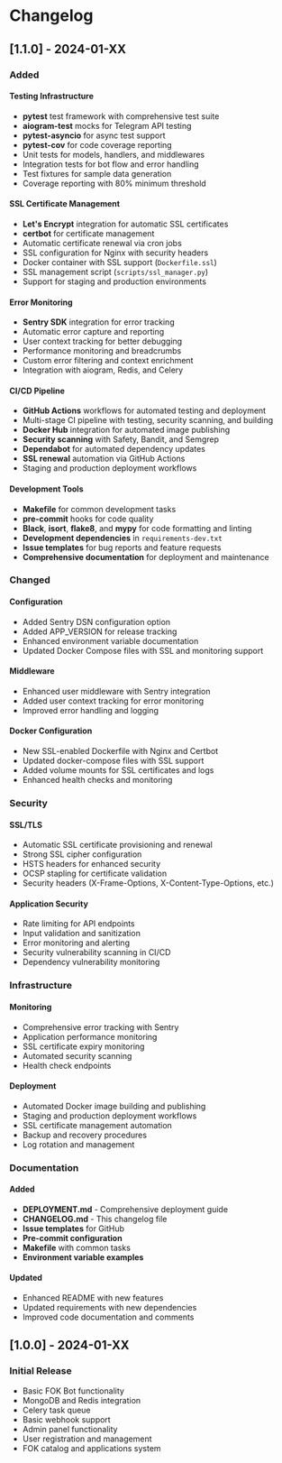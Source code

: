 # Changelog

## [1.1.0] - 2024-01-XX

### Added

#### Testing Infrastructure
- **pytest** test framework with comprehensive test suite
- **aiogram-test** mocks for Telegram API testing
- **pytest-asyncio** for async test support
- **pytest-cov** for code coverage reporting
- Unit tests for models, handlers, and middlewares
- Integration tests for bot flow and error handling
- Test fixtures for sample data generation
- Coverage reporting with 80% minimum threshold

#### SSL Certificate Management
- **Let's Encrypt** integration for automatic SSL certificates
- **certbot** for certificate management
- Automatic certificate renewal via cron jobs
- SSL configuration for Nginx with security headers
- Docker container with SSL support (`Dockerfile.ssl`)
- SSL management script (`scripts/ssl_manager.py`)
- Support for staging and production environments

#### Error Monitoring
- **Sentry SDK** integration for error tracking
- Automatic error capture and reporting
- User context tracking for better debugging
- Performance monitoring and breadcrumbs
- Custom error filtering and context enrichment
- Integration with aiogram, Redis, and Celery

#### CI/CD Pipeline
- **GitHub Actions** workflows for automated testing and deployment
- Multi-stage CI pipeline with testing, security scanning, and building
- **Docker Hub** integration for automated image publishing
- **Security scanning** with Safety, Bandit, and Semgrep
- **Dependabot** for automated dependency updates
- **SSL renewal** automation via GitHub Actions
- Staging and production deployment workflows

#### Development Tools
- **Makefile** for common development tasks
- **pre-commit** hooks for code quality
- **Black**, **isort**, **flake8**, and **mypy** for code formatting and linting
- **Development dependencies** in `requirements-dev.txt`
- **Issue templates** for bug reports and feature requests
- **Comprehensive documentation** for deployment and maintenance

### Changed

#### Configuration
- Added Sentry DSN configuration option
- Added APP_VERSION for release tracking
- Enhanced environment variable documentation
- Updated Docker Compose files with SSL and monitoring support

#### Middleware
- Enhanced user middleware with Sentry integration
- Added user context tracking for error monitoring
- Improved error handling and logging

#### Docker Configuration
- New SSL-enabled Dockerfile with Nginx and Certbot
- Updated docker-compose files with SSL support
- Added volume mounts for SSL certificates and logs
- Enhanced health checks and monitoring

### Security

#### SSL/TLS
- Automatic SSL certificate provisioning and renewal
- Strong SSL cipher configuration
- HSTS headers for enhanced security
- OCSP stapling for certificate validation
- Security headers (X-Frame-Options, X-Content-Type-Options, etc.)

#### Application Security
- Rate limiting for API endpoints
- Input validation and sanitization
- Error monitoring and alerting
- Security vulnerability scanning in CI/CD
- Dependency vulnerability monitoring

### Infrastructure

#### Monitoring
- Comprehensive error tracking with Sentry
- Application performance monitoring
- SSL certificate expiry monitoring
- Automated security scanning
- Health check endpoints

#### Deployment
- Automated Docker image building and publishing
- Staging and production deployment workflows
- SSL certificate management automation
- Backup and recovery procedures
- Log rotation and management

### Documentation

#### Added
- **DEPLOYMENT.md** - Comprehensive deployment guide
- **CHANGELOG.md** - This changelog file
- **Issue templates** for GitHub
- **Pre-commit configuration**
- **Makefile** with common tasks
- **Environment variable examples**

#### Updated
- Enhanced README with new features
- Updated requirements with new dependencies
- Improved code documentation and comments

## [1.0.0] - 2024-01-XX

### Initial Release
- Basic FOK Bot functionality
- MongoDB and Redis integration
- Celery task queue
- Basic webhook support
- Admin panel functionality
- User registration and management
- FOK catalog and applications system